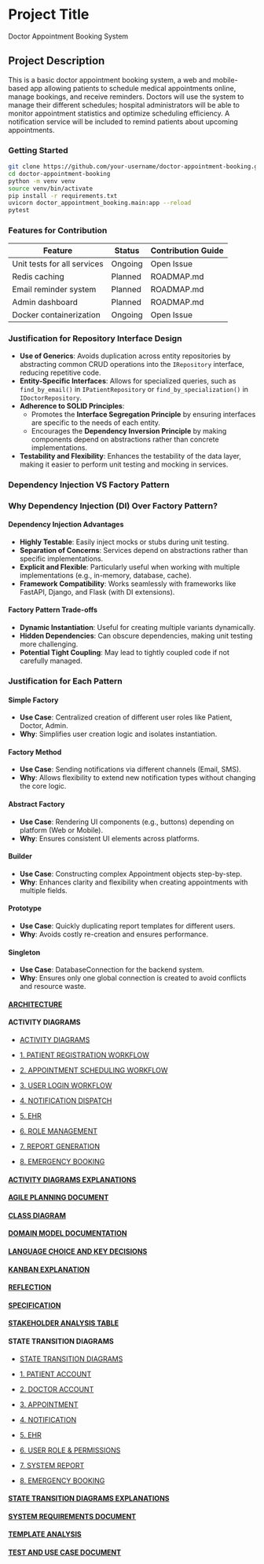 # Project Title

Doctor Appointment Booking System

## Project Description

This is a basic doctor appointment booking system, a web and mobile-based app allowing patients to schedule medical appointments online, manage bookings, and receive reminders. Doctors will use the system to manage their different schedules; hospital administrators will be able to monitor appointment statistics and optimize scheduling efficiency. A notification service will be included to remind patients about upcoming appointments.

### Getting Started

```bash
git clone https://github.com/your-username/doctor-appointment-booking.git
cd doctor-appointment-booking
python -m venv venv
source venv/bin/activate
pip install -r requirements.txt
uvicorn doctor_appointment_booking.main:app --reload
pytest
```

### Features for Contribution

| Feature                          | Status     | Contribution Guide       |
|----------------------------------|------------|---------------------------|
| Unit tests for all services      | Ongoing | Open Issue                |
| Redis caching                    | Planned | ROADMAP.md                |
| Email reminder system            | Planned | ROADMAP.md                |
| Admin dashboard                  | Planned | ROADMAP.md                |
| Docker containerization          | Ongoing | Open Issue                |


### Justification for Repository Interface Design

- **Use of Generics**: Avoids duplication across entity repositories by abstracting common CRUD operations into the `IRepository` interface, reducing repetitive code.
- **Entity-Specific Interfaces**: Allows for specialized queries, such as `find_by_email()` in `IPatientRepository` or `find_by_specialization()` in `IDoctorRepository`.
- **Adherence to SOLID Principles**:
  - Promotes the **Interface Segregation Principle** by ensuring interfaces are specific to the needs of each entity.
  - Encourages the **Dependency Inversion Principle** by making components depend on abstractions rather than concrete implementations.
- **Testability and Flexibility**: Enhances the testability of the data layer, making it easier to perform unit testing and mocking in services.

### Dependency Injection VS Factory Pattern

### Why Dependency Injection (DI) Over Factory Pattern?

#### Dependency Injection Advantages

- **Highly Testable**: Easily inject mocks or stubs during unit testing.
- **Separation of Concerns**: Services depend on abstractions rather than specific implementations.
- **Explicit and Flexible**: Particularly useful when working with multiple implementations (e.g., in-memory, database, cache).
- **Framework Compatibility**: Works seamlessly with frameworks like FastAPI, Django, and Flask (with DI extensions).

#### Factory Pattern Trade-offs

- **Dynamic Instantiation**: Useful for creating multiple variants dynamically.
- **Hidden Dependencies**: Can obscure dependencies, making unit testing more challenging.
- **Potential Tight Coupling**: May lead to tightly coupled code if not carefully managed.

### Justification for Each Pattern

#### Simple Factory

- **Use Case**: Centralized creation of different user roles like Patient, Doctor, Admin.
- **Why**: Simplifies user creation logic and isolates instantiation.

#### Factory Method

- **Use Case**: Sending notifications via different channels (Email, SMS).
- **Why**: Allows flexibility to extend new notification types without changing the core logic.

#### Abstract Factory

- **Use Case**: Rendering UI components (e.g., buttons) depending on platform (Web or Mobile).
- **Why**: Ensures consistent UI elements across platforms.

#### Builder

- **Use Case**: Constructing complex Appointment objects step-by-step.
- **Why**: Enhances clarity and flexibility when creating appointments with multiple fields.

#### Prototype

- **Use Case**: Quickly duplicating report templates for different users.
- **Why**: Avoids costly re-creation and ensures performance.

#### Singleton

- **Use Case**: DatabaseConnection for the backend system.
- **Why**: Ensures only one global connection is created to avoid conflicts and resource waste.

#### [ARCHITECTURE](ARCHITECTURE.md)

#### ACTIVITY DIAGRAMS

- [ACTIVITY DIAGRAMS](Activity%20Diagrams.md)

- [1. PATIENT REGISTRATION WORKFLOW](Patient%20Registration%20Workflow%20Activity%20Diagram.md)

- [2. APPOINTMENT SCHEDULING WORKFLOW](Appointment%20Scheduling%20Workflow%20Activity%20Diagram.md)

- [3. USER LOGIN WORKFLOW](User%20Login%20Workflow%20Activity%20Diagram.md)

- [4. NOTIFICATION DISPATCH](Notification%20Dispatch%20Activity%20Diagram.md)

- [5. EHR](EHR%20Review%20Activity%20Diagram.md)

- [6. ROLE MANAGEMENT](Role%20Management%20Activity%20Diagram.md)

- [7. REPORT GENERATION](Report%20Generation%20Activity%20Diagram.md)

- [8. EMERGENCY BOOKING](Emergency%20Booking%20Activity%20Diagram.md)

#### [ACTIVITY DIAGRAMS EXPLANATIONS](Activity%20Diagrams%20Explanation.md)

#### [AGILE PLANNING DOCUMENT](Agile%20Planning%20Document.md)

#### [CLASS DIAGRAM](Class%20Diagram.md)

#### [DOMAIN MODEL DOCUMENTATION](Domain%20Model%20Documentation.md)

#### [LANGUAGE CHOICE AND KEY DECISIONS](src/language%20choice%20and%20key%20decisions.md)

#### [KANBAN EXPLANATION](Kanban_explanation.md)

#### [REFLECTION](Reflection.md)

#### [SPECIFICATION](SPECIFICATION.md)

#### [STAKEHOLDER ANALYSIS TABLE](Stakeholder%20Analysis%20Table.md)

#### STATE TRANSITION DIAGRAMS

- [STATE TRANSITION DIAGRAMS](State%20Transition%20Diagrams.md)

- [1. PATIENT ACCOUNT](Patient%20Account%20State%20Transition%20Diagram.md)

- [2. DOCTOR ACCOUNT](Doctor%20Account%20State%20Transition%20Diagram.md)

- [3. APPOINTMENT](Appointment%20State%20Transition%20Diagram.md)
  
- [4. NOTIFICATION](Notification%20State%20Transition%20Diagram.md)

- [5. EHR](EHR%20State%20Transition%20Diagram.md)

- [6. USER ROLE & PERMISSIONS](User%20Role%20%26%20Permissions%20State%20Transition%20Diagram.md)

- [7. SYSTEM REPORT](System%20Report%20State%20Transition%20Diagram.md)

- [8. EMERGENCY BOOKING](Emergency%20Booking%20State%20Transition%20Diagram.md)

#### [STATE TRANSITION DIAGRAMS EXPLANATIONS](State%20Transition%20Diagrams%20Explanation.md)

#### [SYSTEM REQUIREMENTS DOCUMENT](System%20Requirements%20Document.md)

#### [TEMPLATE ANALYSIS](Template_analysis.md)

#### [TEST AND USE CASE DOCUMENT](Test%20and%20Use%20Case%20Document.md)
